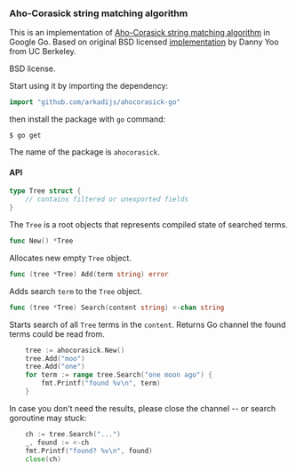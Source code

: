 ### Aho-Corasick string matching algorithm

This is an implementation of [Aho-Corasick string matching algorithm][ac] in Google Go.
Based on original BSD licensed [implementation][orig] by Danny Yoo from UC Berkeley.

BSD license.

Start using it by importing the dependency:
```go
import "github.com/arkadijs/ahocorasick-go"
```
then install the package with `go` command:
```shell
$ go get
```
The name of the package is `ahocorasick`.

#### API

```go
type Tree struct {
    // contains filtered or unexported fields
}
```
The `Tree` is a root objects that represents compiled state of searched terms.

```go
func New() *Tree
```
Allocates new empty `Tree` object.

```go
func (tree *Tree) Add(term string) error
```
Adds search `term` to the `Tree` object.

```go
func (tree *Tree) Search(content string) <-chan string
```
Starts search of all `Tree` terms in the `content`. Returns Go channel the found terms could be read from.

```go
	tree := ahocorasick.New()
	tree.Add("moo")
	tree.Add("one")
	for term := range tree.Search("one moon ago") {
	    fmt.Printf("found %v\n", term)
	}
```

In case you don't need the results, please close the channel -- or search goroutine may stuck:
```go
	ch := tree.Search("...")
	_, found := <-ch
	fmt.Printf("found? %v\n", found)
	close(ch)
```

[ac]: http://en.wikipedia.org/wiki/Aho%E2%80%93Corasick_string_matching_algorithm
[orig]: https://hkn.eecs.berkeley.edu/~dyoo/java/index.html

